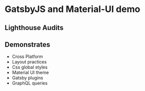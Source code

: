 # GatsbyJS and Material-UI demo

## Lighthouse Audits

## Demonstrates

* Cross Platform
* Layout practices
* Css global styles
* Material UI theme
* Gatsby plugins
* GraphQL queries
